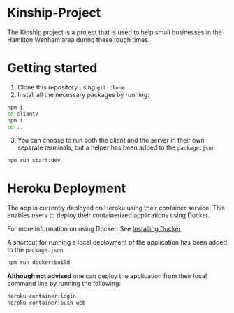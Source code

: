 # Kinship-Project

The Kinship project is a project that is used to help small businesses in the Hamilton Wenham area during these tough times.

# Getting started
1. Clone this repository using `git clone`
2. Install all the necessary packages by running:
```bash
npm i
cd client/
npm i
cd ..
```
3. You can choose to run both the client and the server in their own separate terminals, but a helper has been added to the     `package.json`

```bash
npm run start:dev
```


# Heroku Deployment

The app is currently deployed on Heroku using their container service. This enables users to deploy their containerized applications using Docker.

For more information on using Docker: See [Installing Docker](https://docs.docker.com/get-docker/)

A shortcut for running a local deployment of the application has been added to the `package.json`

```bash
npm run docker:build
```

**Although not advised** one can deploy the application from their local command line by running the following:

```bash
heroku container:login
heroku container:push web
